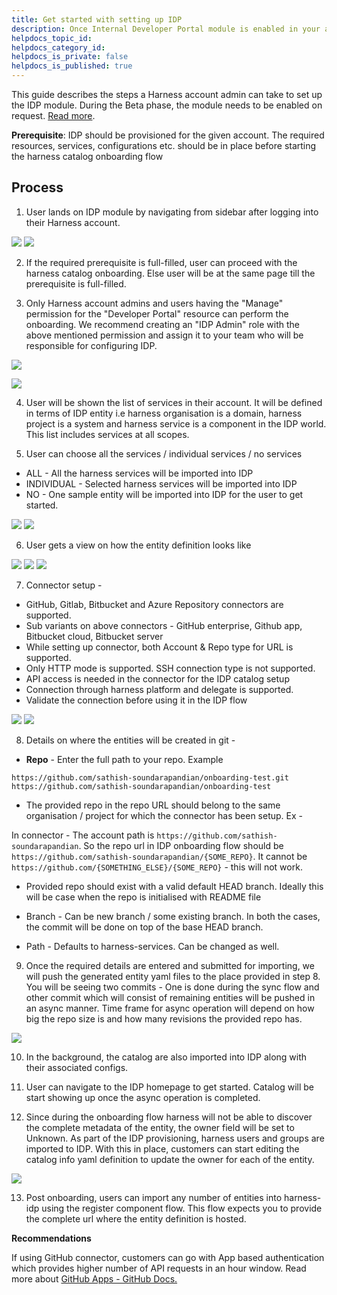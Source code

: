```yaml
---
title: Get started with setting up IDP
description: Once Internal Developer Portal module is enabled in your account, follow these steps to set it up.
helpdocs_topic_id:
helpdocs_category_id:
helpdocs_is_private: false
helpdocs_is_published: true
---
```


This guide describes the steps a Harness account admin can take to set up the IDP module. During the Beta phase, the module needs to be enabled on request. [Read more](./enabling-module.md).

**Prerequisite**: IDP should be provisioned for the given account. The required resources, services, configurations etc. should be in place before starting the harness catalog onboarding flow

## Process

1. User lands on IDP module by navigating from sidebar after logging into their Harness account.

![](static/option1.png)
![](static/option2.png)

2. If the required prerequisite is full-filled, user can proceed with the harness catalog onboarding. Else user will be at the same page till the prerequisite is full-filled.

3. Only Harness account admins and users having the "Manage" permission for the "Developer Portal" resource can perform the onboarding. We recommend creating an "IDP Admin" role with the above mentioned permission and assign it to your team who will be responsible for configuring IDP.

![](static/role-explain.png)

![](static/first_step.png)

4. User will be shown the list of services in their account. It will be defined in terms of IDP entity i.e harness organisation is a domain, harness project is a system and harness service is a component in the IDP world. This list includes services at all scopes.

5. User can choose all the services / individual services / no services

- ALL - All the harness services will be imported into IDP
- INDIVIDUAL - Selected harness services will be imported into IDP
- NO - One sample entity will be imported into IDP for the user to get started.

![](static/select_individual.png)
![](static/select_all.png)

6. User gets a view on how the entity definition looks like

![](static/all_sel.png)
![](static/ind_sel.png)
![](static/sample_flow.png)

7. Connector setup -

- GitHub, Gitlab, Bitbucket and Azure Repository connectors are supported.
- Sub variants on above connectors - GitHub enterprise, Github app, Bitbucket cloud, Bitbucket server
- While setting up connector, both Account & Repo type for URL is supported.
- Only HTTP mode is supported. SSH connection type is not supported.
- API access is needed in the connector for the IDP catalog setup
- Connection through harness platform and delegate is supported.
- Validate the connection before using it in the IDP flow

![](static/connection_successful.png)
![](static/api_access.png)

8. Details on where the entities will be created in git -

- **Repo** - Enter the full path to your repo. Example

```
https://github.com/sathish-soundarapandian/onboarding-test.git
https://github.com/sathish-soundarapandian/onboarding-test
```

- The provided repo in the repo URL should belong to the same organisation / project for which the connector has been setup. Ex -

In connector - The account path is `https://github.com/sathish-soundarapandian`. So the repo url in IDP onboarding flow should be `https://github.com/sathish-soundarapandian/{SOME_REPO}`. It cannot be `https://github.com/{SOMETHING_ELSE}/{SOME_REPO}` - this will not work.

- Provided repo should exist with a valid default HEAD branch. Ideally this will be case when the repo is initialised with README file

- Branch - Can be new branch / some existing branch. In both the cases, the commit will be done on top of the base HEAD branch.

- Path - Defaults to harness-services. Can be changed as well.

9. Once the required details are entered and submitted for importing, we will push the generated entity yaml files to the place provided in step 8. You will be seeing two commits - One is done during the sync flow and other commit which will consist of remaining entities will be pushed in an async manner. Time frame for async operation will depend on how big the repo size is and how many revisions the provided repo has.

![](static/success.png)

10. In the background, the catalog are also imported into IDP along with their associated configs.

11. User can navigate to the IDP homepage to get started. Catalog will be start showing up once the async operation is completed.

12. Since during the onboarding flow harness will not be able to discover the complete metadata of the entity, the owner field will be set to Unknown. As part of the IDP provisioning, harness users and groups are imported to IDP. With this in place, customers can start editing the catalog info yaml definition to update the owner for each of the entity.

![](static/catalog.png)

13. Post onboarding, users can import any number of entities into harness-idp using the register component flow. This flow expects you to provide the complete url where the entity definition is hosted.

**Recommendations**

If using GitHub connector, customers can go with App based authentication which provides higher number of API requests in an hour window. Read more about [GitHub Apps - GitHub Docs.](https://docs.github.com/en/apps/creating-github-apps/setting-up-a-github-app/rate-limits-for-github-apps)
